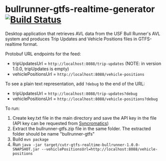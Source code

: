 bullrunner-gtfs-realtime-generator [![Build Status](https://travis-ci.org/CUTR-at-USF/bullrunner-gtfs-realtime-generator.svg?branch=master)](https://travis-ci.org/CUTR-at-USF/bullrunner-gtfs-realtime-generator)
==================================

Desktop application that retrieves AVL data from the USF Bull Runner's AVL system and produces Trip Updates and Vehicle Positions files in GTFS-realtime format.

Protobuf URL endpoints for the feed: 

* tripUpdatesUrl = `http://localhost:8088/trip-updates` (NOTE: in version 1.0.0, tripUpdates is empty)
* vehiclePositionsUrl = `http://localhost:8088/vehicle-positions`

To see a plain text representation, add `?debug` to the end of the URL:

* tripUpdatesUrl = `http://localhost:8088/trip-updates?debug`
* vehiclePositionsUrl = `http://localhost:8088/vehicle-positions?debug`

To run: 
1. Create key.txt file in the main directory and save the API key in the file (API key can be requested from [Syncromatics](http://gmvsyncromatics.com/contact/))
2. Extract the bullrunner-gtfs.zip file in the same folder. The extracted folder should be name "bullrunner-gtfs"
3. Build `mvn package`
4. Run `java -jar target/cutr-gtfs-realtime-bullrunner-1.0.0-SNAPSHOT.jar --vehiclePositionsUrl=http://localhost:8088/vehicle-positions`

